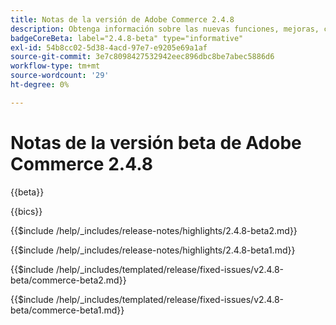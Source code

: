 ```yaml
---
title: Notas de la versión de Adobe Commerce 2.4.8
description: Obtenga información sobre las nuevas funciones, mejoras, correcciones de errores y problemas conocidos de la versión 2.4.8 de Adobe Commerce.
badgeCoreBeta: label="2.4.8-beta" type="informative"
exl-id: 54b8cc02-5d38-4acd-97e7-e9205e69a1af
source-git-commit: 3e7c8098427532942eec896dbc8be7abec5886d6
workflow-type: tm+mt
source-wordcount: '29'
ht-degree: 0%

---
```



# Notas de la versión beta de Adobe Commerce 2.4.8

{{beta}}

{{bics}}

{{$include /help/_includes/release-notes/highlights/2.4.8-beta2.md}}

{{$include /help/_includes/release-notes/highlights/2.4.8-beta1.md}}

{{$include /help/_includes/templated/release/fixed-issues/v2.4.8-beta/commerce-beta2.md}}

{{$include /help/_includes/templated/release/fixed-issues/v2.4.8-beta/commerce-beta1.md}}
